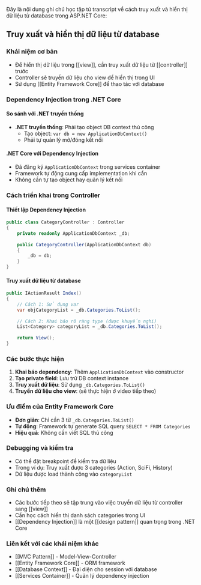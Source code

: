Đây là nội dung ghi chú học tập từ transcript về cách truy xuất và hiển thị dữ liệu từ database trong ASP.NET Core:

## Truy xuất và hiển thị dữ liệu từ database

### Khái niệm cơ bản
- Để hiển thị dữ liệu trong [[view]], cần truy xuất dữ liệu từ [[controller]] trước
- Controller sẽ truyền dữ liệu cho view để hiển thị trong UI
- Sử dụng [[Entity Framework Core]] để thao tác với database

### Dependency Injection trong .NET Core

#### So sánh với .NET truyền thống
- **.NET truyền thống**: Phải tạo object DB context thủ công
  - Tạo object: `var db = new ApplicationDbContext()`
  - Phải tự quản lý mở/đóng kết nối

#### .NET Core với Dependency Injection
- Đã đăng ký `ApplicationDbContext` trong services container
- Framework tự động cung cấp implementation khi cần
- Không cần tự tạo object hay quản lý kết nối

### Cách triển khai trong Controller

#### Thiết lập Dependency Injection
```csharp
public class CategoryController : Controller
{
    private readonly ApplicationDbContext _db;
    
    public CategoryController(ApplicationDbContext db)
    {
        _db = db;
    }
}
```

#### Truy xuất dữ liệu từ database
```csharp
public IActionResult Index()
{
    // Cách 1: Sử dụng var
    var objCategoryList = _db.Categories.ToList();
    
    // Cách 2: Khai báo rõ ràng type (được khuyến nghị)
    List<Category> categoryList = _db.Categories.ToList();
    
    return View();
}
```

### Các bước thực hiện

1. **Khai báo dependency**: Thêm `ApplicationDbContext` vào constructor
2. **Tạo private field**: Lưu trữ DB context instance
3. **Truy xuất dữ liệu**: Sử dụng `_db.Categories.ToList()`
4. **Truyền dữ liệu cho view**: (sẽ thực hiện ở video tiếp theo)

### Ưu điểm của Entity Framework Core
- **Đơn giản**: Chỉ cần 3 từ `_db.Categories.ToList()`
- **Tự động**: Framework tự generate SQL query `SELECT * FROM Categories`
- **Hiệu quả**: Không cần viết SQL thủ công

### Debugging và kiểm tra
- Có thể đặt breakpoint để kiểm tra dữ liệu
- Trong ví dụ: Truy xuất được 3 categories (Action, SciFi, History)
- Dữ liệu được load thành công vào `categoryList`

### Ghi chú thêm
- Các bước tiếp theo sẽ tập trung vào việc truyền dữ liệu từ controller sang [[view]]
- Cần học cách hiển thị danh sách categories trong UI
- [[Dependency Injection]] là một [[design pattern]] quan trọng trong .NET Core

### Liên kết với các khái niệm khác
- [[MVC Pattern]] - Model-View-Controller
- [[Entity Framework Core]] - ORM framework
- [[Database Context]] - Đại diện cho session với database
- [[Services Container]] - Quản lý dependency injection